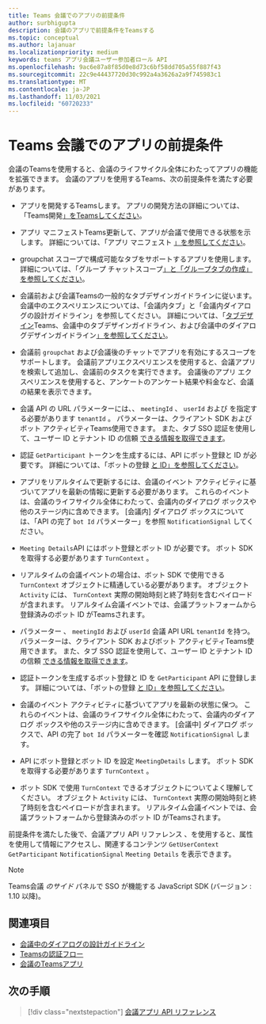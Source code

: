 ```yaml
---
title: Teams 会議でのアプリの前提条件
author: surbhigupta
description: 会議のアプリで前提条件をTeamsする
ms.topic: conceptual
ms.author: lajanuar
ms.localizationpriority: medium
keywords: teams アプリ会議ユーザー参加者ロール API
ms.openlocfilehash: 9ac6e87a8f85d0e8d73c6bf58dd705a55f887f43
ms.sourcegitcommit: 22c9e44437720d30c992a4a3626a2a9f745983c1
ms.translationtype: MT
ms.contentlocale: ja-JP
ms.lasthandoff: 11/03/2021
ms.locfileid: "60720233"
---
```

# <a name="prerequisites-for-apps-in-teams-meetings"></a>Teams 会議でのアプリの前提条件

会議のTeamsを使用すると、会議のライフサイクル全体にわたってアプリの機能を拡張できます。 会議のアプリを使用するTeams、次の前提条件を満たす必要があります。

* アプリを開発するTeamsします。 アプリの開発方法の詳細については、「Teams開発[」をTeamsしてください](../overview.md)。

* アプリ マニフェストTeams更新して、アプリが会議で使用できる状態を示します。 詳細については、「アプリ マニフェスト [」を参照してください](enable-and-configure-your-app-for-teams-meetings.md#update-your-app-manifest)。

* groupchat スコープで構成可能なタブをサポートするアプリを使用します。 詳細については、「グループ チャットスコープ[」と「グループ](../resources/schema/manifest-schema.md#configurabletabs)[タブの作成」を参照してください](../build-your-first-app/build-channel-tab.md)。

* 会議前および会議Teamsの一般的なタブデザインガイドラインに従います。 会議中のエクスペリエンスについては、「会議内タブ」と「会議内ダイアログの設計ガイドライン」を参照してください。 詳細については、「[タブデザイン](../tabs/design/tabs.md)Teams、会議中のタブデザインガイドライン、[](../apps-in-teams-meetings/design/designing-apps-in-meetings.md#use-an-in-meeting-tab)および会議中のダイアログデザインガイドライン[」を参照してください](../apps-in-teams-meetings/design/designing-apps-in-meetings.md#use-an-in-meeting-dialog)。

* 会議前 `groupchat` および会議後のチャットでアプリを有効にするスコープをサポートします。 会議前アプリエクスペリエンスを使用すると、会議アプリを検索して追加し、会議前のタスクを実行できます。 会議後のアプリ エクスペリエンスを使用すると、アンケートのアンケート結果や料金など、会議の結果を表示できます。
* 会議 API の URL パラメーターには、、 `meetingId` 、 `userId` および を指定する必要があります `tenantId` 。 パラメーターは、クライアント SDK およびボット アクティビティTeams使用できます。 また、タブ SSO 認証を使用して、ユーザー ID とテナント ID の信頼 [できる情報を取得できます](../tabs/how-to/authentication/auth-aad-sso.md)。

* 認証 `GetParticipant` トークンを生成するには、API にボット登録と ID が必要です。 詳細については、「ボットの登録 [と ID」を参照してください](../build-your-first-app/build-bot.md)。

* アプリをリアルタイムで更新するには、会議のイベント アクティビティに基づいてアプリを最新の情報に更新する必要があります。 これらのイベントは、会議のライフサイクル全体にわたって、会議内のダイアログ ボックスや他のステージ内に含めできます。 [会議内] ダイアログ ボックスについては、「API の完了 `bot Id` パラメーター」を参照 `NotificationSignal` してください。

* `Meeting Details`API にはボット登録とボット ID が必要です。 ボット SDK を取得する必要があります `TurnContext` 。

* リアルタイムの会議イベントの場合は、ボット SDK で使用できる `TurnContext` オブジェクトに精通している必要があります。 オブジェクト `Activity` には、 `TurnContext` 実際の開始時刻と終了時刻を含むペイロードが含まれます。 リアルタイム会議イベントでは、会議プラットフォームから登録済みのボット ID がTeamsされます。

* パラメーター 、 `meetingId` および `userId` 会議 API URL `tenantId` を持つ。 パラメーターは、クライアント SDK およびボット アクティビティTeams使用できます。 また、タブ SSO 認証を使用して、ユーザー ID とテナント ID の信頼 [できる情報を取得できます](../tabs/how-to/authentication/auth-aad-sso.md)。

* 認証トークンを生成するボット登録と ID を `GetParticipant` API に登録します。 詳細については、「ボットの登録 [と ID」を参照してください](../build-your-first-app/build-bot.md)。

* 会議のイベント アクティビティに基づいてアプリを最新の状態に保つ。 これらのイベントは、会議のライフサイクル全体にわたって、会議内のダイアログ ボックスや他のステージ内に含めできます。 [会議中] ダイアログ ボックスで、API の完了 `bot Id` パラメーターを確認 `NotificationSignal` します。

* API にボット登録とボット ID を設定 `MeetingDetails` します。 ボット SDK を取得する必要があります `TurnContext` 。

* ボット SDK で使用 `TurnContext` できるオブジェクトについてよく理解してください。 オブジェクト `Activity` には、 `TurnContext` 実際の開始時刻と終了時刻を含むペイロードが含まれます。 リアルタイム会議イベントでは、会議プラットフォームから登録済みのボット ID がTeamsされます。

前提条件を満たした後で、会議アプリ API リファレンス 、を使用すると、属性を使用して情報にアクセスし、関連するコンテンツ `GetUserContext` `GetParticipant` `NotificationSignal` `Meeting Details` を表示できます。

> [!NOTE]
> Teams会議 _のサイド_ パネルで SSO が機能する JavaScript SDK (バージョン : 1.10 以降)。

## <a name="see-also"></a>関連項目

* [会議中のダイアログの設計ガイドライン](design/designing-apps-in-meetings.md#use-an-in-meeting-dialog)
* [Teamsの認証フロー](../tabs/how-to/authentication/auth-flow-tab.md)
* [会議のTeamsアプリ](teams-apps-in-meetings.md)

## <a name="next-step"></a>次の手順

> [!div class="nextstepaction"]
> [会議アプリ API リファレンス](API-references.md)
